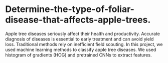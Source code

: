 # Determine-the-type-of-foliar-disease-that-affects-apple-trees.
Apple tree diseases seriously affect their health and
productivity. Accurate diagnosis of diseases is essential to early
treatment and can avoid yield loss. Traditional methods rely on
inefficient field scouting. In this project, we used machine learning
methods to classify apple tree diseases. We used histogram of
gradients (HOG) and pretrained CNNs to extract features.
